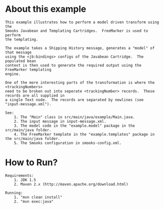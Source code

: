 About this example
==================
    This example illustrates how to perform a model driven transform using the
    Smooks Javabean and Templating Cartridges.  FreeMarker is used to perform
    the templating.

    The example takes a Shipping History message, generates a "model" of that message
    using the <jb:bindings> configs of the Javabean Cartridge.  The populated bean
    context is then used to generate the required output using the FreeMarker templating
    engine.

    One of the more interesting parts of the transformation is where the <trackingNumbers>
    need to be broken out into seperate <trackingNumber> records.  These records are all supplied in
    a single Text node.  The records are separated by newlines (see "input-message.xml").

    See:
        1. The "Main" class in src/main/java/example/Main.java.
        2. The input message in input-message.xml.
        3. The model code in the "example.model" package in the src/main/java folder.
        4. The FreeMarker template in the "example.templates" package in the src/main/java folder.
        5. The Smooks configuration in smooks-config.xml.

How to Run?
===========
    Requirements:
        1. JDK 1.5
        2. Maven 2.x (http://maven.apache.org/download.html)

    Running:
        1. "mvn clean install"
        2. "mvn exec:java"